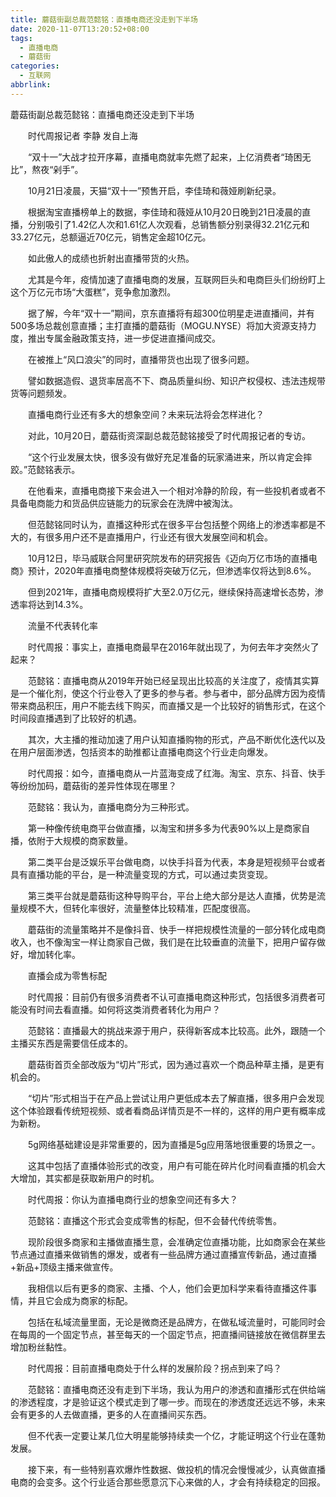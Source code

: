 ```yaml
---
title: 蘑菇街副总裁范懿铭：直播电商还没走到下半场
date: 2020-11-07T13:20:52+08:00
tags:
  - 直播电商
  - 蘑菇街
categories:
  - 互联网
abbrlink:
---
```


蘑菇街副总裁范懿铭：直播电商还没走到下半场

　　时代周报记者 李静 发自上海

　　“双十一”大战才拉开序幕，直播电商就率先燃了起来，上亿消费者“琦困无比”，熬夜“剁手”。

　　10月21日凌晨，天猫“双十一”预售开启，李佳琦和薇娅刷新纪录。

　　根据淘宝直播榜单上的数据，李佳琦和薇娅从10月20日晚到21日凌晨的直播，分别吸引了1.42亿人次和1.61亿人次观看，总销售额分别录得32.21亿元和33.27亿元，总额逼近70亿元，销售定金超10亿元。

　　如此傲人的成绩也折射出直播带货的火热。

　　尤其是今年，疫情加速了直播电商的发展，互联网巨头和电商巨头们纷纷盯上这个万亿元市场“大蛋糕”，竞争愈加激烈。

　　据了解，今年“双十一”期间，京东直播将有超300位明星走进直播间，并有500多场总裁创意直播；主打直播的蘑菇街（MOGU.NYSE）将加大资源支持力度，推出专属金融政策支持，进一步促进直播间成交。

　　在被推上“风口浪尖”的同时，直播带货也出现了很多问题。

　　譬如数据造假、退货率居高不下、商品质量纠纷、知识产权侵权、违法违规带货等问题频发。

　　直播电商行业还有多大的想象空间？未来玩法将会怎样进化？

　　对此，10月20日，蘑菇街资深副总裁范懿铭接受了时代周报记者的专访。

　　“这个行业发展太快，很多没有做好充足准备的玩家涌进来，所以肯定会摔跤。”范懿铭表示。

　　在他看来，直播电商接下来会进入一个相对冷静的阶段，有一些投机者或者不具备电商能力和货品供应链能力的玩家会在洗牌中被淘汰。

　　但范懿铭同时认为，直播这种形式在很多平台包括整个网络上的渗透率都是不大的，有很多用户还不是直播用户，行业还有很大发展空间和机会。

　　10月12日，毕马威联合阿里研究院发布的研究报告《迈向万亿市场的直播电商》预计，2020年直播电商整体规模将突破万亿元，但渗透率仅将达到8.6%。

　　但到2021年，直播电商规模将扩大至2.0万亿元，继续保持高速增长态势，渗透率将达到14.3%。

　　流量不代表转化率

　　时代周报：事实上，直播电商最早在2016年就出现了，为何去年才突然火了起来？

　　范懿铭：直播电商从2019年开始已经呈现出比较高的关注度了，疫情其实算是一个催化剂，使这个行业卷入了更多的参与者。参与者中，部分品牌方因为疫情带来商品积压，用户不能去线下购买，而直播又是一个比较好的销售形式，在这个时间段直播遇到了比较好的机遇。

　　其次，大主播的推动加速了用户认知直播购物的形式，产品不断优化迭代以及在用户层面渗透，包括资本的助推都让直播电商这个行业走向爆发。

　　时代周报：如今，直播电商从一片蓝海变成了红海。淘宝、京东、抖音、快手等纷纷加码，蘑菇街的差异性体现在哪里？

　　范懿铭：我认为，直播电商分为三种形式。

　　第一种像传统电商平台做直播，以淘宝和拼多多为代表90%以上是商家自播，依附于大规模的商家数量。

　　第二类平台是泛娱乐平台做电商，以快手抖音为代表，本身是短视频平台或者具有直播功能的平台，是一种流量变现的方式，可以通过卖货变现。

　　第三类平台就是蘑菇街这种导购平台，平台上绝大部分是达人直播，优势是流量规模不大，但转化率很好，流量整体比较精准，匹配度很高。

　　蘑菇街的流量策略并不是像抖音、快手一样把规模性流量的一部分转化成电商收入，也不像淘宝一样让商家自己做，我们是在比较垂直的流量下，把用户留存做好，增加转化率。

　　直播会成为零售标配

　　时代周报：目前仍有很多消费者不认可直播电商这种形式，包括很多消费者可能没有时间去看直播。如何将这类消费者转化为用户？

　　范懿铭：直播最大的挑战来源于用户，获得新客成本比较高。此外，跟随一个主播买东西是需要信任成本的。

　　蘑菇街首页全部改版为“切片”形式，因为通过喜欢一个商品种草主播，是更有机会的。

　　“切片”形式相当于在产品上尝试让用户更低成本去了解直播，很多用户会发现这个体验跟看传统短视频、或者看商品详情页是不一样的，这样的用户更有概率成为新粉。

　　5g网络基础建设是非常重要的，因为直播是5g应用落地很重要的场景之一。

　　这其中包括了直播体验形式的改变，用户有可能在碎片化时间看直播的机会大大增加，其实都是获取新用户的时机。

　　时代周报：你认为直播电商行业的想象空间还有多大？

　　范懿铭：直播这个形式会变成零售的标配，但不会替代传统零售。

　　现阶段很多商家和主播做直播生意，会准确定位直播功能，比如商家会在某些节点通过直播来做销售的爆发，或者有一些品牌方通过直播宣传新品，通过直播+新品+顶级主播来做宣传。

　　我相信以后有更多的商家、主播、个人，他们会更加科学来看待直播这件事情，并且它会成为商家的标配。

　　包括在私域流量里面，无论是微商还是品牌方，在做私域流量时，可能同时会在每周的一个固定节点，甚至每天的一个固定节点，把直播间链接放在微信群里去增加粉丝黏性。

　　时代周报：目前直播电商处于什么样的发展阶段？拐点到来了吗？

　　范懿铭：直播电商还没有走到下半场，我认为用户的渗透和直播形式在供给端的渗透程度，才是验证这个模式走到了哪一步。而现在的渗透度还远远不够，未来会有更多的人去做直播，更多的人在直播间买东西。

　　但不代表一定要让某几位大明星能够持续卖一个亿，才能证明这个行业在蓬勃发展。

　　接下来，有一些特别喜欢爆炸性数据、做投机的情况会慢慢减少，认真做直播电商的会变多。这个行业适合那些愿意沉下心来做的人，才会有持续稳定的回报。